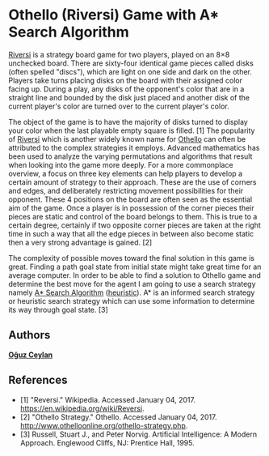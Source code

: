 # Othello (Riversi) Game with A* Search Algorithm
[Riversi](https://en.wikipedia.org/wiki/Reversi) is a strategy board game for two players, played on an 8×8 unchecked board. There are sixty-four identical game pieces called disks (often spelled "discs"), which are light on one side and dark on the other. Players take turns placing disks on the board with their assigned color facing up. During a play, any disks of the opponent's color that are in a straight line and bounded by the disk just placed and another disk of the current player's color are turned over to the current player's color.

The object of the game is to have the majority of disks turned to display your color when the last playable empty square is filled. [1]
The popularity of [Riversi](https://en.wikipedia.org/wiki/Reversi) which is another widely known name for [Othello](https://en.wikipedia.org/wiki/Reversi) can often be attributed to the complex strategies it employs. Advanced mathematics has been used to analyze the varying permutations and algorithms that result when looking into the game more deeply. For a more commonplace overview, a focus on three key elements can help players to develop a certain amount of strategy to their approach. These are the use of corners and edges, and deliberately restricting movement possibilities for their opponent. 
These 4 positions on the board are often seen as the essential aim of the game. Once a player is in possession of the corner pieces their pieces are static and control of the board belongs to them. This is true to a certain degree, certainly if two opposite corner pieces are taken at the right time in such a way that all the edge pieces in between also become static then a very strong advantage is gained. [2]

The complexity of possible moves toward the final solution in this game is great. Finding a path goal state from initial state might take great time for an average computer. In order to be able to find a solution to Othello game and determine the best move for the agent I am going to use a search strategy namely [A* Search Algorithm](https://en.wikipedia.org/wiki/A*_search_algorithm) ([heuristic](https://en.wikipedia.org/wiki/Heuristic_(computer_science))). A* is an informed search strategy or heuristic search strategy which can use some information to determine its way through goal state. [3]
     
## Authors
[**Oğuz Ceylan**](https://github.com/oguzc)

## References
* [1]	"Reversi." Wikipedia. Accessed January 04, 2017. https://en.wikipedia.org/wiki/Reversi.
* [2]	"Othello Strategy." Othello. Accessed January 04, 2017. http://www.othelloonline.org/othello-strategy.php.
* [3]	Russell, Stuart J., and Peter Norvig. Artificial Intelligence: A Modern Approach. Englewood Cliffs, NJ: Prentice Hall, 1995.
